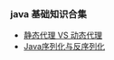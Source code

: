 ### java 基础知识合集

* [静态代理 VS 动态代理](https://tanyihao.me/2018/09/16/%E9%9D%99%E6%80%81%E4%BB%A3%E7%90%86-VS-%E5%8A%A8%E6%80%81%E4%BB%A3%E7%90%86/)
* [Java序列化与反序列化](https://tanyihao.me/2018/09/22/Java%E5%BA%8F%E5%88%97%E5%8C%96%E4%B8%8E%E5%8F%8D%E5%BA%8F%E5%88%97%E5%8C%96/)
